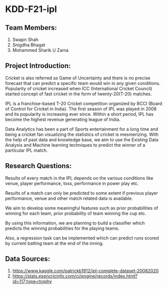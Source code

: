 # KDD-F21-ipl

## Team Members:
1) Swapn Shah
2) Snigdha Bhagat 
3) Mohammed Sharik U Zama

## Project Introduction:

Cricket is also referred as Game of Uncertainty and there is no precise forecast that can predict a specific team would win in any given conditions. Popularity of cricket increased when ICC (International Cricket Council) started concept of fast cricket in the form of twenty-20(T-20) matches. 

IPL is a franchise-based T-20 Cricket competition organized by BCCI (Board of Control for Cricket in India). The first season of IPL was played in 2008 and its popularity is increasing ever since. Within a short period, IPL has become the highest revenue generating league of India.

Data Analytics has been a part of Sports entertainment for a long time and being a cricket fan visualizing the statistics of cricket is mesmerizing. With the help of past data and knowledge base, we aim to use the Existing Data Analysis and Machine learning techniques to predict the winner of a particular IPL match.

## Research Questions:

Results of every match in the IPL depends on the various conditions like venue, player performance, toss, performance in power play etc.

Results of a match can only be predicted to some extent if previous player performance, venue and 
other match related data is available.

We aim to develop some meaningful features such as prior probabilities of winning for each team, prior probability of team winning the cup etc. 

By using this information, we are planning to build a classifier which predicts the winning probabilities for the playing teams.

Also, a regression task can be implemented which can predict runs scored by current batting team at the end of the inning.

## Data Sources: 
1) https://www.kaggle.com/patrickb1912/ipl-complete-dataset-20082020
2) https://stats.espncricinfo.com/ci/engine/records/index.html?id=117;type=trophy
